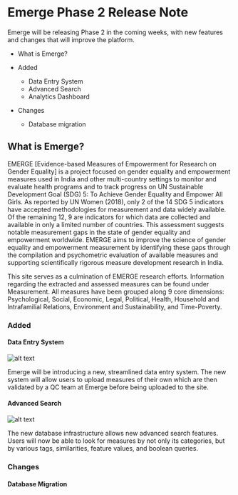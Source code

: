 # Emerge Phase 2 Release Note

Emerge will be releasing Phase 2 in the coming weeks, with new features and changes that will improve the platform. 

* What is Emerge?

* Added
  * Data Entry System
  * Advanced Search 
  * Analytics Dashboard

* Changes
  * Database migration

## What is Emerge?

EMERGE [Evidence-based Measures of Empowerment for Research on Gender Equality] is a project focused on gender equality and empowerment measures used in India and other multi-country settings to monitor and evaluate health programs and to track progress on UN Sustainable Development Goal (SDG) 5: To Achieve Gender Equality and Empower All Girls. As reported by UN Women (2018), only 2 of the 14 SDG 5 indicators have accepted methodologies for measurement and data widely available. Of the remaining 12, 9 are indicators for which data are collected and available in only a limited number of countries. This assessment suggests notable measurement gaps in the state of gender equality and empowerment worldwide. EMERGE aims to improve the science of gender equality and empowerment measurement by identifying these gaps through the compilation and psychometric evaluation of available measures and supporting scientifically rigorous measure development research in India.

This site serves as a culmination of EMERGE research efforts. Information regarding the extracted and assessed measures can be found under Measurement. All measures have been grouped along 9 core dimensions: Psychological, Social, Economic, Legal, Political, Health, Household and Intrafamilial Relations, Environment and Sustainability, and Time-Poverty.

### Added

#### Data Entry System
![alt text](https://cdn.discordapp.com/attachments/495373196430671875/719707249156554782/unknown.png)



Emerge will be introducing a new, streamlined data entry system. The new system will allow users to upload measures of their own which are then validated by a QC team at Emerge before being uploaded to the site.



#### Advanced Search
![alt text](https://cdn.discordapp.com/attachments/495373196430671875/719710574119747604/unknown.png)


The new database infrastructure allows new advanced search features. Users will now be able to look for measures by not only its categories, but by various tags, similarities, feature values, and boolean queries.


### Changes
#### Database Migration

